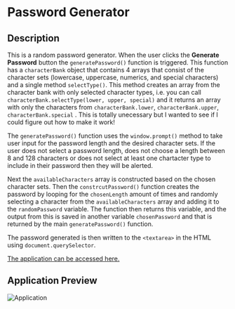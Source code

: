 # Password Generator

## Description

This is a random password generator. When the user clicks the **Generate Password** button the `generatePassword()` function is triggered. This function has a `characterBank` object that contains 4 arrays that consist of the character sets (lowercase, uppercase, numerics, and special characters) and a single method `selectType()`. This method creates an array from the character bank with only selected character types, i.e. you can call 
```characterBank.selectType(lower, upper, special)```
and it returns an array with only the characters from `characterBank.lower`, `characterBank.upper`, `characterBank.special` . This is totally unecessary but I wanted to see if I could figure out how to make it work!


The `generatePassword()` function uses the `window.prompt()` method to take user input for the password length and the desired character sets. If the user does not select a password length, does not choose a length between 8 and 128 characters or does not select at least one chartacter type to include in their password then they will be alerted. 


Next the `availableCharacters` array is constructed based on the chosen character sets. Then the `constrcutPassword()` function creates the password by looping for the `chosenLength` amount of times and randomly selecting a character from the `availableCharacters` array and adding it to the `randomPassword` variable. The function then returns this variable, and the output from this is saved in another variable `chosenPassword` and that is returned by the main `generatePassword()` function.


The password generated is then written to the `<textarea>` in the HTML using `document.querySelector`.

[The application can be accessed here.](https://jakubcic.github.io/password-generator/)

## Application Preview

![Application](./assets/image.PNG)
